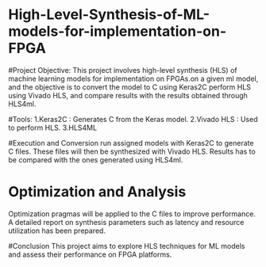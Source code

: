 # High-Level-Synthesis-of-ML-models-for-implementation-on-FPGA

#Project Objective:
This project involves high-level synthesis (HLS) of machine learning models for implementation on FPGAs.on a given ml  model, and the objective is to convert the
model to C using Keras2C perform HLS using Vivado HLS, and compare results with the results obtained
through HLS4ml.

#Tools:
1.Keras2C : Generates C from the Keras model.
2.Vivado HLS : Used to perform HLS.
3.HLS4ML

#Execution and Conversion
run assigned models with Keras2C to generate C files. These files will then be synthesized
with Vivado HLS. Results has to be compared with the ones generated using HLS4ml.

# Optimization and Analysis
Optimization pragmas will be applied to the C files to improve performance. A detailed report on synthesis
parameters such as latency and resource utilization has been prepared.

#Conclusion
This project aims to explore HLS techniques for ML models and assess their performance on FPGA platforms.
